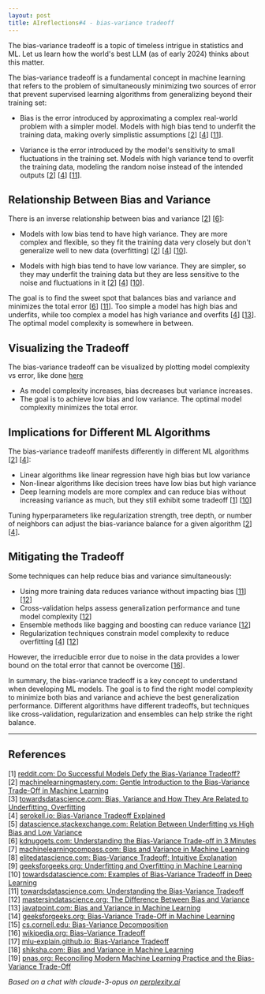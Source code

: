 ```yaml
---
layout: post
title: AIreflections#4 - bias-variance tradeoff
---
```


The bias-variance tradeoff is a topic of timeless intrigue in statistics and ML. Let us learn how the world's best LLM (as of early 2024) thinks about this matter.

The bias-variance tradeoff is a fundamental concept in machine learning that refers to the problem of simultaneously minimizing two sources of error that prevent supervised learning algorithms from generalizing beyond their training set:

- Bias is the error introduced by approximating a complex real-world problem with a simpler model. Models with high bias tend to underfit the training data, making overly simplistic assumptions [[2](#ref-2)] [[4](#ref-4)] [[11](#ref-11)].

- Variance is the error introduced by the model's sensitivity to small fluctuations in the training set. Models with high variance tend to overfit the training data, modeling the random noise instead of the intended outputs [[2](#ref-2)] [[4](#ref-4)] [[11](#ref-11)].

## Relationship Between Bias and Variance

There is an inverse relationship between bias and variance [[2](#ref-2)] [[6](#ref-6)]:

- Models with low bias tend to have high variance. They are more complex and flexible, so they fit the training data very closely but don't generalize well to new data (overfitting) [[2](#ref-2)] [[4](#ref-4)] [[10](#ref-10)].

- Models with high bias tend to have low variance. They are simpler, so they may underfit the training data but they are less sensitive to the noise and fluctuations in it [[2](#ref-2)] [[4](#ref-4)] [[10](#ref-10)].

The goal is to find the sweet spot that balances bias and variance and minimizes the total error [[6](#ref-6)] [[11](#ref-11)]. Too simple a model has high bias and underfits, while too complex a model has high variance and overfits [[4](#ref-4)] [[13](#ref-13)]. The optimal model complexity is somewhere in between.

## Visualizing the Tradeoff

The bias-variance tradeoff can be visualized by plotting model complexity vs error, like done [here](https://elitedatascience.com/bias-variance-tradeoff)

- As model complexity increases, bias decreases but variance increases.
- The goal is to achieve low bias and low variance. The optimal model complexity minimizes the total error.

## Implications for Different ML Algorithms

The bias-variance tradeoff manifests differently in different ML algorithms [[2](#ref-2)] [[4](#ref-4)]:

- Linear algorithms like linear regression have high bias but low variance
- Non-linear algorithms like decision trees have low bias but high variance
- Deep learning models are more complex and can reduce bias without increasing variance as much, but they still exhibit some tradeoff [[1](#ref-1)] [[10](#ref-10)]

Tuning hyperparameters like regularization strength, tree depth, or number of neighbors can adjust the bias-variance balance for a given algorithm [[2](#ref-2)] [[4](#ref-4)].

## Mitigating the Tradeoff

Some techniques can help reduce bias and variance simultaneously:

- Using more training data reduces variance without impacting bias [[11](#ref-11)] [[12](#ref-12)]
- Cross-validation helps assess generalization performance and tune model complexity [[12](#ref-12)] 
- Ensemble methods like bagging and boosting can reduce variance [[12](#ref-12)]
- Regularization techniques constrain model complexity to reduce overfitting [[4](#ref-4)] [[12](#ref-12)]

However, the irreducible error due to noise in the data provides a lower bound on the total error that cannot be overcome [[16](#ref-16)].

In summary, the bias-variance tradeoff is a key concept to understand when developing ML models. The goal is to find the right model complexity to minimize both bias and variance and achieve the best generalization performance. Different algorithms have different tradeoffs, but techniques like cross-validation, regularization and ensembles can help strike the right balance.

---
## References

[1] <a id="ref-1"></a> [reddit.com: Do Successful Models Defy the Bias-Variance Tradeoff?](https://www.reddit.com/r/MachineLearning/comments/nkfarw/d_do_successful_models_defy_the_biasvariance/)  
[2] <a id="ref-2"></a> [machinelearningmastery.com: Gentle Introduction to the Bias-Variance Trade-Off in Machine Learning](https://machinelearningmastery.com/gentle-introduction-to-the-bias-variance-trade-off-in-machine-learning/)  
[3] <a id="ref-3"></a> [towardsdatascience.com: Bias, Variance and How They Are Related to Underfitting, Overfitting](https://towardsdatascience.com/bias-variance-and-how-they-are-related-to-underfitting-overfitting-4809aed98b79)  
[4] <a id="ref-4"></a> [serokell.io: Bias-Variance Tradeoff Explained](https://serokell.io/blog/bias-variance-tradeoff)  
[5] <a id="ref-5"></a> [datascience.stackexchange.com: Relation Between Underfitting vs High Bias and Low Variance](https://datascience.stackexchange.com/questions/117189/relation-between-underfitting-vs-high-bias-and-low-variance)  
[6] <a id="ref-6"></a> [kdnuggets.com: Understanding the Bias-Variance Trade-off in 3 Minutes](https://www.kdnuggets.com/2020/09/understanding-bias-variance-trade-off-3-minutes.html)  
[7] <a id="ref-7"></a> [machinelearningcompass.com: Bias and Variance in Machine Learning](https://machinelearningcompass.com/model_optimization/bias_and_variance/)  
[8] <a id="ref-8"></a> [elitedatascience.com: Bias-Variance Tradeoff: Intuitive Explanation](https://elitedatascience.com/bias-variance-tradeoff)  
[9] <a id="ref-9"></a> [geeksforgeeks.org: Underfitting and Overfitting in Machine Learning](https://www.geeksforgeeks.org/underfitting-and-overfitting-in-machine-learning/)  
[10] <a id="ref-10"></a> [towardsdatascience.com: Examples of Bias-Variance Tradeoff in Deep Learning](https://towardsdatascience.com/examples-of-bias-variance-tradeoff-in-deep-learning-6420476a20bd)  
[11] <a id="ref-11"></a> [towardsdatascience.com: Understanding the Bias-Variance Tradeoff](https://towardsdatascience.com/understanding-the-bias-variance-tradeoff-165e6942b229)  
[12] <a id="ref-12"></a> [mastersindatascience.org: The Difference Between Bias and Variance](https://www.mastersindatascience.org/learning/difference-between-bias-and-variance/)  
[13] <a id="ref-13"></a> [javatpoint.com: Bias and Variance in Machine Learning](https://www.javatpoint.com/bias-and-variance-in-machine-learning)  
[14] <a id="ref-14"></a> [geeksforgeeks.org: Bias-Variance Trade-Off in Machine Learning](https://www.geeksforgeeks.org/ml-bias-variance-trade-off/)  
[15] <a id="ref-15"></a> [cs.cornell.edu: Bias-Variance Decomposition](https://www.cs.cornell.edu/courses/cs4780/2018fa/lectures/lecturenote12.html)  
[16] <a id="ref-16"></a> [wikipedia.org: Bias–Variance Tradeoff](https://en.wikipedia.org/wiki/Bias%E2%80%93variance_tradeoff)  
[17] <a id="ref-17"></a> [mlu-explain.github.io: Bias-Variance Tradeoff](https://mlu-explain.github.io/bias-variance/)  
[18] <a id="ref-18"></a> [shiksha.com: Bias and Variance in Machine Learning](https://www.shiksha.com/online-courses/articles/bias-and-variance/)  
[19] <a id="ref-19"></a> [pnas.org: Reconciling Modern Machine Learning Practice and the Bias-Variance Trade-Off](https://www.pnas.org/doi/10.1073/pnas.1903070116)  

_Based on a chat with claude-3-opus on [perplexity.ai](https://perplexity.ai)_

<!-- -------------------------------------------------------------- -->
<!-- 
sequence: renumber, accumulate, format

to increment numbers, use multiple cursors then emmet shortcuts

regex...
\[(\d+)\]
to
 [[$1](#ref-$1)]

regex...
\[(\d+)\] (.*)
to
[$1] <a id="ref-$1"></a> [display text]($2)  

change "Citations:" to "## References"
-->
<!-- 
Include images like this:  
<figure style="text-align: center; width:100%;">
    <img src="{{site.baseurl}}/images/experimenting_files/experimenting_18_1.svg" alt="___" style="max-width:90%; 
    height: auto; margin:3% auto; display:block;">
    <figcaption>___</figcaption>
</figure> 
-->
<!-- 
Include code snippets like this:  
```python 
def square(x):
    return x**2
``` 
-->
<!-- 
Cite like this [[2](#ref-2)], and this [[3](#ref-3)]. Use two extra spaces at end of each line for line break
---
## References  
[1] <a id="ref-1"></a> [display text](hyperlink)  
[2] <a id="ref-2"></a> [display text](hyperlink) 
[3] <a id="ref-3"></a> [display text](hyperlink)  
_Assisted by claude-3-opus on [perplexity.ai](https://perplexity.ai)_ 
-->
<!-- -------------------------------------------------------------- -->